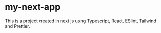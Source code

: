 # my-next-app
This is a project created in next js using Typescript, React, ESlint, Tailwind and Prettier.
